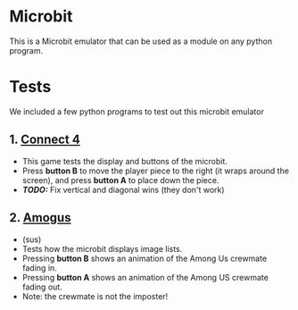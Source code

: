 # Microbit

This is a Microbit emulator that can be used as a module on any python program.

# Tests
We included a few python programs to test out this microbit emulator
## 1. [Connect 4](Tests/connect4.py)
- This game tests the display and buttons of the microbit.
- Press **button B** to move the player piece to the right (it wraps around the screen), and press **button A** to place down the piece.
- ***TODO:*** Fix vertical and diagonal wins (they don't work)
## 2. [Amogus](Tests/amogus.py)
- (sus)
- Tests how the microbit displays image lists.
- Pressing **button B** shows an animation of the Among Us crewmate fading in.
- Pressing **button A** shows an animation of the Among US crewmate fading out.
- Note: the crewmate is not the imposter!